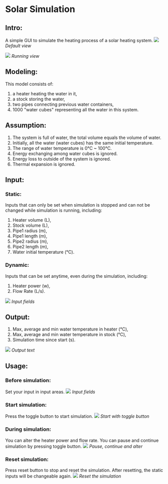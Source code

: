 # Solar Simulation## Intro: A simple GUI to simulate the heating process of a solar heating system.![](https://raw.githubusercontent.com/PlayerZongying/Game-Projects/main/img/Solar_Simulation/base.png)*Default view*![](https://raw.githubusercontent.com/PlayerZongying/Game-Projects/main/img/Solar_Simulation/running.png)*Running view*## Modeling:This model consists of: 1. a heater heating the water in it, 2. a stock storing the water, 3. two pipes connecting previous water containers,4. 1000 "water cubes" representing all the water in this system. ## Assumption:1. The system is full of water, the total volume equals the volume of water.2. Initially, all the water (water cubes) has the same initial temperature.3. The range of water temperature is 0&deg;C ~ 100&deg;C.4. Energy exchanging among water cubes is ignored.5. Energy loss to outside of the system is ignored.  6. Thermal expansion is ignored.## Input:### Static:Inputs that can only be set when simulation is stopped and can not be changed while simulation is running, including:1. Heater volume (L),2. Stock volume (L),3. Pipe1 radius (m),4. Pipe1 length (m),5. Pipe2 radius (m),6. Pipe2 length (m),7. Water initial temperature (&deg;C).### Dynamic:Inputs that can be set anytime, even during the simulation, including:1. Heater power (w),2. Flow Rate (L/s).![](https://raw.githubusercontent.com/PlayerZongying/Game-Projects/main/img/Solar_Simulation/input.png)*Input fields*## Output:1. Max, average and min water temperature in heater (&deg;C),2. Max, average and min water temperature in stock (&deg;C),3. Simulation time since start (s).![](https://raw.githubusercontent.com/PlayerZongying/Game-Projects/main/img/Solar_Simulation/output.png)*Output text*## Usage:### Before simulation:Set your input in input areas.![](https://raw.githubusercontent.com/PlayerZongying/Game-Projects/main/img/Solar_Simulation/input.png)*Input fields*### Start simulation:Press the toggle button to start simulation. ![](https://raw.githubusercontent.com/PlayerZongying/Game-Projects/main/img/Solar_Simulation/start.png)*Start with toggle button*### During simulation:You can alter the heater power and flow rate.You can pause and continue simulation by pressing toggle button.![](https://raw.githubusercontent.com/PlayerZongying/Game-Projects/main/img/Solar_Simulation/duringRunning.png)*Pause, continue and alter*### Reset simulation:Press reset button to stop and reset the simulation. After resetting, the static inputs will be changeable again.![](https://raw.githubusercontent.com/PlayerZongying/Game-Projects/main/img/Solar_Simulation/reset.png)*Reset the simulation*